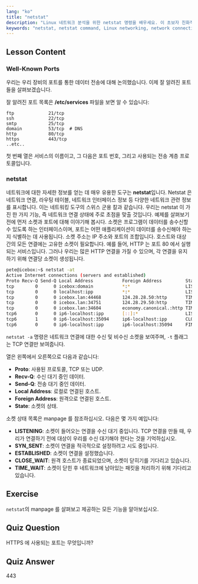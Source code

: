 ```yaml
---
lang: "ko"
title: "netstat"
description: "Linux 네트워크 분석을 위한 netstat 명령을 배우세요. 이 초보자 친화적인 가이드를 통해 네트워크 연결, 포트 및 소켓을 이해하세요."
keywords: "netstat, netstat command, Linux networking, network connections, Linux tutorial, beginner, guide"
---
```


## Lesson Content

### Well-Known Ports

우리는 우리 장비의 포트를 통한 데이터 전송에 대해 논의했습니다. 이제 잘 알려진 포트들을 살펴보겠습니다.

잘 알려진 포트 목록은 **/etc/services** 파일을 보면 알 수 있습니다:

```plaintext
ftp             21/tcp
ssh             22/tcp
smtp            25/tcp
domain          53/tcp  # DNS
http            80/tcp
https           443/tcp
..etc..
```

첫 번째 열은 서비스의 이름이고, 그 다음은 포트 번호, 그리고 사용되는 전송 계층 프로토콜입니다.

### netstat

네트워크에 대한 자세한 정보를 얻는 데 매우 유용한 도구는 **netstat**입니다. Netstat 은 네트워크 연결, 라우팅 테이블, 네트워크 인터페이스 정보 등 다양한 네트워크 관련 정보를 표시합니다. 이는 네트워킹 도구의 스위스 군용 칼과 같습니다. 우리는 netstat 이 가진 한 가지 기능, 즉 네트워크 연결 상태에 주로 초점을 맞출 것입니다. 예제를 살펴보기 전에 먼저 소켓과 포트에 대해 이야기해 봅시다. 소켓은 프로그램이 데이터를 송수신할 수 있도록 하는 인터페이스이며, 포트는 어떤 애플리케이션이 데이터를 송수신해야 하는지 식별하는 데 사용됩니다. 소켓 주소는 IP 주소와 포트의 조합입니다. 호스트와 대상 간의 모든 연결에는 고유한 소켓이 필요합니다. 예를 들어, HTTP 는 포트 80 에서 실행되는 서비스입니다. 그러나 우리는 많은 HTTP 연결을 가질 수 있으며, 각 연결을 유지하기 위해 연결당 소켓이 생성됩니다.

```bash
pete@icebox:~$ netstat -at
Active Internet connections (servers and established)
Proto Recv-Q Send-Q Local Address           Foreign Address         State
tcp        0      0 icebox:domain           *:*                     LISTEN
tcp        0      0 localhost:ipp           *:*                     LISTEN
tcp        0      0 icebox.lan:44468        124.28.28.50:http       TIME_WAIT
tcp        0      0 icebox.lan:34751        124.28.29.50:http       TIME_WAIT
tcp        0      0 icebox.lan:34604        economy.canonical.:http TIME_WAIT
tcp6       0      0 ip6-localhost:ipp       [::]:*                  LISTEN
tcp6       1      0 ip6-localhost:35094     ip6-localhost:ipp       CLOSE_WAIT
tcp6       0      0 ip6-localhost:ipp       ip6-localhost:35094     FIN_WAIT2
```

`netstat -a` 명령은 네트워크 연결에 대한 수신 및 비수신 소켓을 보여주며, `-t` 플래그는 TCP 연결만 보여줍니다.

열은 왼쪽에서 오른쪽으로 다음과 같습니다:

- **Proto**: 사용된 프로토콜, TCP 또는 UDP.
- **Recv-Q**: 수신 대기 중인 데이터.
- **Send-Q**: 전송 대기 중인 데이터.
- **Local Address**: 로컬로 연결된 호스트.
- **Foreign Address**: 원격으로 연결된 호스트.
- **State**: 소켓의 상태.

소켓 상태 목록은 manpage 를 참조하십시오. 다음은 몇 가지 예입니다:

- **LISTENING**: 소켓이 들어오는 연결을 수신 대기 중입니다. TCP 연결을 만들 때, 우리가 연결하기 전에 대상이 우리를 수신 대기해야 한다는 것을 기억하십시오.
- **SYN_SENT**: 소켓이 연결을 적극적으로 설정하려고 시도 중입니다.
- **ESTABLISHED**: 소켓이 연결을 설정했습니다.
- **CLOSE_WAIT**: 원격 호스트가 종료되었으며, 소켓이 닫히기를 기다리고 있습니다.
- **TIME_WAIT**: 소켓이 닫힌 후 네트워크에 남아있는 패킷을 처리하기 위해 기다리고 있습니다.

## Exercise

`netstat`의 manpage 를 살펴보고 제공하는 모든 기능을 알아보십시오.

## Quiz Question

HTTPS 에 사용되는 포트는 무엇입니까?

## Quiz Answer

443

